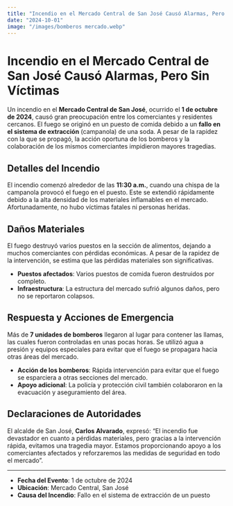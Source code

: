```yaml
---
title: "Incendio en el Mercado Central de San José Causó Alarmas, Pero Sin Víctimas"
date: "2024-10-01"
image: "/images/bomberos mercado.webp"
---
```


# Incendio en el Mercado Central de San José Causó Alarmas, Pero Sin Víctimas



Un incendio en el **Mercado Central de San José**, ocurrido el **1 de octubre de 2024**, causó gran preocupación entre los comerciantes y residentes cercanos. El fuego se originó en un puesto de comida debido a un **fallo en el sistema de extracción** (campanola) de una soda. A pesar de la rapidez con la que se propagó, la acción oportuna de los bomberos y la colaboración de los mismos comerciantes impidieron mayores tragedias.

## Detalles del Incendio

El incendio comenzó alrededor de las **11:30 a.m.**, cuando una chispa de la campanola provocó el fuego en el puesto. Este se extendió rápidamente debido a la alta densidad de los materiales inflamables en el mercado. Afortunadamente, no hubo víctimas fatales ni personas heridas.


## Daños Materiales

El fuego destruyó varios puestos en la sección de alimentos, dejando a muchos comerciantes con pérdidas económicas. A pesar de la rapidez de la intervención, se estima que las pérdidas materiales son significativas.

- **Puestos afectados**: Varios puestos de comida fueron destruidos por completo.
- **Infraestructura**: La estructura del mercado sufrió algunos daños, pero no se reportaron colapsos.
  
## Respuesta y Acciones de Emergencia

Más de **7 unidades de bomberos** llegaron al lugar para contener las llamas, las cuales fueron controladas en unas pocas horas. Se utilizó agua a presión y equipos especiales para evitar que el fuego se propagara hacia otras áreas del mercado.

- **Acción de los bomberos**: Rápida intervención para evitar que el fuego se esparciera a otras secciones del mercado.
- **Apoyo adicional**: La policía y protección civil también colaboraron en la evacuación y aseguramiento del área.

## Declaraciones de Autoridades

El alcalde de San José, **Carlos Alvarado**, expresó: “El incendio fue devastador en cuanto a pérdidas materiales, pero gracias a la intervención rápida, evitamos una tragedia mayor. Estamos proporcionando apoyo a los comerciantes afectados y reforzaremos las medidas de seguridad en todo el mercado”.

---

- **Fecha del Evento**: 1 de octubre de 2024
- **Ubicación**: Mercado Central, San José
- **Causa del Incendio**: Fallo en el sistema de extracción de un puesto
